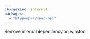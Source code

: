 ```yaml
---
changeKind: internal
packages:
  - "@typespec/spec-api"
---
```


Remove internal dependency on winston